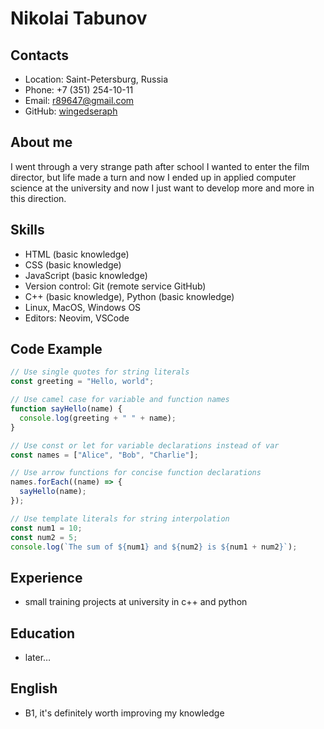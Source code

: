 # Nikolai Tabunov

## Contacts

- Location: Saint-Petersburg, Russia
- Phone: +7 (351) 254-10-11
- Email: [r89647@gmail.com](mailto:r89647@gmail.com)
- GitHub: [wingedseraph](https://github.com/wingedseraph)

## About me

I went through a very strange path after school I wanted to enter the film director, but life made a turn and now I ended up in applied computer science at the university and now I just want to develop more and more in this direction.

## Skills

- HTML (basic knowledge)
- CSS (basic knowledge)
- JavaScript (basic knowledge)
- Version control: Git (remote service GitHub)
- C++ (basic knowledge), Python (basic knowledge)
- Linux, MacOS, Windows OS
- Editors: Neovim, VSCode

## Code Example

```JavaScript
// Use single quotes for string literals
const greeting = "Hello, world";

// Use camel case for variable and function names
function sayHello(name) {
  console.log(greeting + " " + name);
}

// Use const or let for variable declarations instead of var
const names = ["Alice", "Bob", "Charlie"];

// Use arrow functions for concise function declarations
names.forEach((name) => {
  sayHello(name);
});

// Use template literals for string interpolation
const num1 = 10;
const num2 = 5;
console.log(`The sum of ${num1} and ${num2} is ${num1 + num2}`);
```

## Experience

- small training projects at university in c++ and python

## Education

- later…

## English

- B1, it's definitely worth improving my knowledge
